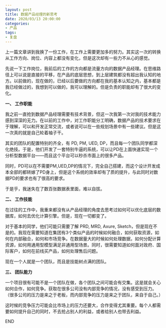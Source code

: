 ```yaml
---
layout: post
title: 数据产品经理的新思考
date: 2020/03/13 20:00:00
categories:
- 产品
tags:
- 复盘
---
```


上一篇文章讲到我换了一份工作，在工作上需要更加多的努力。其实这一次的转换从工作方向、岗位、内容上都没有变化，但是这次却有一些力不从心的感觉。

先说一下工作岗位，我前后的工作的方向都是流量方向的数据产品经理。在思维路径上可以说是直接的平移，在产品的底层思想，到上层建筑都没有超出我认知的地方。以前做的，现在做的，已经以后要做的方向都在我的基本认知之内，基本都是我已经做过的，我想到可以做的，我可以理解的。但是负责的职能却有了很大的变化。

**一、 工作职能**

我之前一直抢到数据产品经理需要有技术背景，但这一次我第一次对我的技术能力感到深深的无力。在以前的工作中，对工作职能分工明确，数据产品的技术要求在于理解，可以和开发正常交流，或者说可以在一些规划场景中有一些建议。但是这一次真的就是自己轮着袖子干。

其实的团队的配置特别的齐全，有 PD, PM, UED, DP，而且每一个团队同学都深化绝技。于是，他们开发了一套特别牛逼的系统，可以让PD在上面快速实现一个分析型数据平台——而且这个平台可以秒杀市面上的很多产品。

同时，PD可以在不需要PM,UED,DP的情况下，完全自己搭建，而这个设计开发成本全部的都转嫁了PD身上，但是这个系统的效率却有了质的提升，与此同时对数据PD的要求也有了很高的要求。

于是乎，我迷失在了数百张数据表里面，难以自拔。

**二、 工作技能**

在过往的工作中，我重来都没有从产品经理的角度去思考过如何可以优化底层的数据库，如何去优化计算引擎。但是，现在一切都变了。

对于基本的同学，他们可能只需要了解 PRD, MRD, Axure, Sketch，但是现在不是的。我现在需要知道在集团有3个类似产品的时候如何融合，如何获取资源，如何在内部融合，如何和市场竞争。在数据量大的时候如何处理数据，如何分配计算资源，如何用通用型模型满足非通用型场景。同时，很需要知道如何面对政府、国际客户，如何在前线买产品，如何处理售后问题。

现在一个人就是一个团队，而且是技能树点满的团队。

**三、 团队能力**

一个项目很有可能不是一个团队在做，各个团队之间可能会有交集。这是就会关心如何合作，如何竞争。获取在很多公司没有内部竞争的情况，没有感受到压力。（很多公司的压力是来之于老板，而内部竞争的压力是来之于团队，来自于自己。）

这时候的竞争压力可能会比市场上的压力还要大，合作变得尤其重要。每个人都需要如何提升自己的同时，不去抢占别人的利益，或者给别人也带去利益。

END